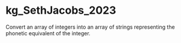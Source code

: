 # kg_SethJacobs_2023
Convert an array of integers into an array of strings representing the phonetic equivalent of the integer.
